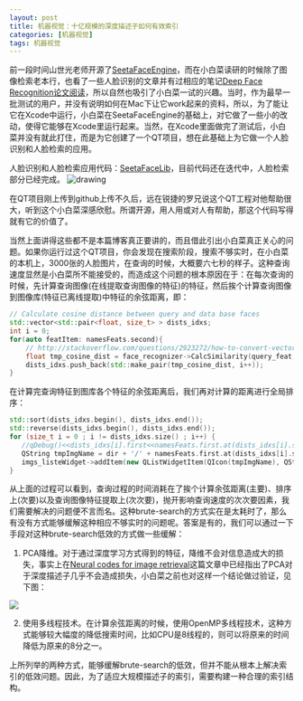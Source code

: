 ```yaml
---
layout: post
title: 机器视觉：十亿规模的深度描述子如何有效索引
categories: [机器视觉]
tags: 机器视觉
---
```


前一段时间山世光老师开源了[SeetaFaceEngine](https://github.com/seetaface/SeetaFaceEngine)，而在小白菜读研的时候除了图像检索老本行，也看了一些人脸识别的文章并有过相应的笔记[Deep Face Recognition论文阅读](http://yongyuan.name/blog/deep-face-recognition-note.html)，所以自然也吸引了小白菜一试的兴趣。当时，作为最早一批测试的用户，并没有说明如何在Mac下让它work起来的资料，所以，为了能让它在Xcode中运行，小白菜在SeetaFaceEngine的基础上，对它做了一些小的改动，使得它能够在Xcode里运行起来。当然，在Xcode里面做完了测试后，小白菜并没有就此打住，而是为它创建了一个QT项目，想在此基础上为它做一个人脸识别和人脸检索的应用。

人脸识别和人脸检索应用代码：[SeetaFaceLib](https://github.com/willard-yuan/SeetaFaceLib)，目前代码还在迭代中，人脸检索部分已经完成。
![drawing](http://i300.photobucket.com/albums/nn17/willard-yuan/cbirFace_zpsmfzi5nly.png)

在QT项目刚上传到github上传不久后，远在锐捷的罗兄说这个QT工程对他帮助很大，听到这个小白菜深感欣慰。所谓开源，用人用或对人有帮助，那这个代码写得就有它的价值了。

当然上面讲得这些都不是本篇博客真正要讲的，而且借此引出小白菜真正关心的问题。如果你运行过这个QT项目，你会发现在搜索阶段，搜索不够实时，在小白菜的本机上，3000张的人脸图片，在查询的时候，大概要六七秒的样子。这种查询速度显然是小白菜所不能接受的，而造成这个问题的根本原因在于：在每次查询的时候，先计算查询图像(在线提取查询图像的特征)的特征，然后挨个计算查询图像到图像库(特征已离线提取)中特征的余弦距离，即：

```cpp
// Calculate cosine distance between query and data base faces
std::vector<std::pair<float, size_t> > dists_idxs;
int i = 0;
for(auto featItem: namesFeats.second){
    // http://stackoverflow.com/questions/2923272/how-to-convert-vector-to-array-c
    float tmp_cosine_dist = face_recognizer->CalcSimilarity(query_feat, &featItem[0]);
    dists_idxs.push_back(std::make_pair(tmp_cosine_dist, i++));
}
```

在计算完查询特征到图库各个特征的余弦距离后，我们再对计算的距离进行全局排序：

```cpp
std::sort(dists_idxs.begin(), dists_idxs.end());
std::reverse(dists_idxs.begin(), dists_idxs.end());
for (size_t i = 0 ; i != dists_idxs.size() ; i++) {
   //qDebug()<<dists_idxs[i].first<<namesFeats.first.at(dists_idxs[i].second).c_str();
   QString tmpImgName = dir + '/' + namesFeats.first.at(dists_idxs[i].second).c_str();
   imgs_listeWidget->addItem(new QListWidgetItem(QIcon(tmpImgName), QString::fromStdString(namesFeats.first.at(dists_idxs[i].second).c_str())));
}
```

从上面的过程可以看到，查询过程的时间消耗在了挨个计算余弦距离(主要)、排序上(次要)以及查询图像特征提取上(次次要)，抛开影响查询速度的次次要因素，我们需要解决的问题便不言而名。这种brute-search的方式实在是太耗时了，那么有没有方式能够缓解这种相应不够实时的问题呢。答案是有的，我们可以通过一下手段对这种brute-search低效的方式做一些缓解：

1. PCA降维。对于通过深度学习方式得到的特征，降维不会对信息造成大的损失，事实上在[Neural codes for image retrieval]()这篇文章中已经指出了PCA对于深度描述子几乎不会造成损失，小白菜之前也对这样一个结论做过验证，见下图：

![](http://i300.photobucket.com/albums/nn17/willard-yuan/pcaDNN_zpsgu3ydzgj.png)

2. 使用多线程技术。在计算余弦距离的时候，使用OpenMP多线程技术，这种方式能够较大幅度的降低搜索时间，比如CPU是8线程的，则可以将原来的时间降低为原来的8分之一。

上所列举的两种方式，能够缓解brute-search的低效，但并不能从根本上解决索引的低效问题。因此，为了适应大规模描述子的索引，需要构建一种合理的索引结构。
